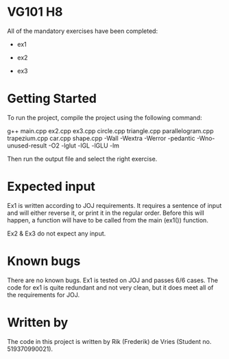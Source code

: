 # VG101 H8

All of the mandatory exercises have been completed:

- ex1

- ex2

- ex3

# Getting Started

To run the project, compile the project using the following command:

g++ main.cpp ex2.cpp ex3.cpp circle.cpp triangle.cpp parallelogram.cpp trapezium.cpp car.cpp shape.cpp -Wall -Wextra -Werror -pedantic -Wno-unused-result -O2 -lglut -lGL -lGLU -lm

Then run the output file and select the right exercise.

# Expected input

Ex1 is written according to JOJ requirements. It requires a sentence of input and will either reverse it, or print it in the regular order. Before this will happen, a function will have to be called from the main (ex1()) function.

Ex2 & Ex3 do not expect any input.

# Known bugs

There are no known bugs. Ex1 is tested on JOJ and passes 6/6 cases. The code for ex1 is quite redundant and not very clean, but it does meet all of the requirements for JOJ.

# Written by

The code in this project is written by Rik (Frederik) de Vries (Student no. 519370990021).
